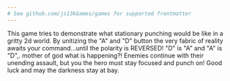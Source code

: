 ```yaml
---
# See github.com/js13kGames/games for supported frontmatter
---
```

This game tries to demonstrate what stationary punching would be like in a gritty 2d world. By unitizing the "A" and "D" button the very fabric of reality awaits your command...until the polarity is REVERSED! "D" is "A" and "A" is "D",. mother of god what is happening?! Enemies continue with their unending assault, but you the hero must stay focused and punch on! Good luck and may the darkness stay at bay.